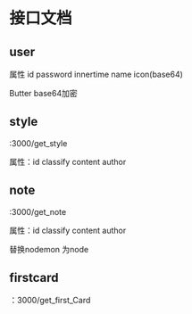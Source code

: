 # 接口文档

## user

属性 id password innertime name icon(base64)

Butter base64加密

## style

:3000/get_style

属性：id  classify content  author

## note

:3000/get_note

属性：id  classify content  author

替换nodemon 为node

## firstcard

：3000/get_first_Card
